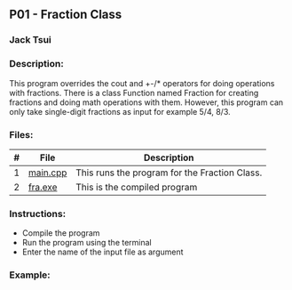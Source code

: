 ## P01 - Fraction Class
### Jack Tsui
### Description:
This program overrides the cout and +-/* operators for doing operations with fractions. There is a class Function named Fraction for creating fractions and doing math operations with them. However, this program can only take single-digit fractions as input for example 5/4, 8/3.

### Files:
|   #   | File            | Description                                        |
| :---: | --------------- | -------------------------------------------------- |
|   1   | [main.cpp](https://github.com/jtsui23-code/2143-OOP/blob/main/Assignments/P01/main.cpp)        | This runs the program for the Fraction Class.      |
|   2   | [fra.exe](https://github.com/jtsui23-code/2143-OOP/blob/main/Assignments/P01/fra.exe)          | This is the compiled program                       |


### Instructions:

- Compile the program
- Run the program using the terminal
- Enter the name of the input file as argument

### Example:
